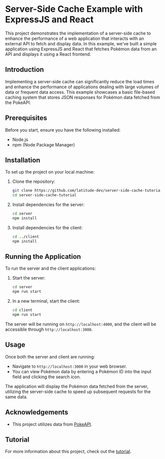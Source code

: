 # Server-Side Cache Example with ExpressJS and React

This project demonstrates the implementation of a server-side cache to enhance the performance of a web application that interacts with an external API to fetch and display data. In this example, we've built a simple application using ExpressJS and React that fetches Pokémon data from an API and displays it using a React frontend.

## Introduction

Implementing a server-side cache can significantly reduce the load times and enhance the performance of applications dealing with large volumes of data or frequent data access. This example showcases a basic file-based caching system that stores JSON responses for Pokémon data fetched from the PokeAPI.

## Prerequisites

Before you start, ensure you have the following installed:
- Node.js
- npm (Node Package Manager)

## Installation

To set up the project on your local machine:

1. Clone the repository:
   ```bash
   git clone https://github.com/latitude-dev/server-side-cache-tutorial.git
   cd server-side-cache-tutorial
   ```

2. Install dependencies for the server:
   ```bash
   cd server
   npm install
   ```

3. Install dependencies for the client:
   ```bash
   cd ../client
   npm install
   ```

## Running the Application

To run the server and the client applications:

1. Start the server:
   ```bash
   cd server
   npm run start
   ```

2. In a new terminal, start the client:
   ```bash
   cd client
   npm run start
   ```

The server will be running on `http://localhost:4000`, and the client will be accessible through `http://localhost:3000`.

## Usage

Once both the server and client are running:
- Navigate to `http://localhost:3000` in your web browser.
- You can view Pokémon data by entering a Pokémon ID into the input field and clicking the search icon.

The application will display the Pokémon data fetched from the server, utilizing the server-side cache to speed up subsequent requests for the same data.

## Acknowledgements

- This project utilizes data from [PokeAPI](https://pokeapi.co/).

## Tutorial

For more information about this project, check out the [tutorial](https://blog.latitude.so/expressjs-react-server-side-cache/).
